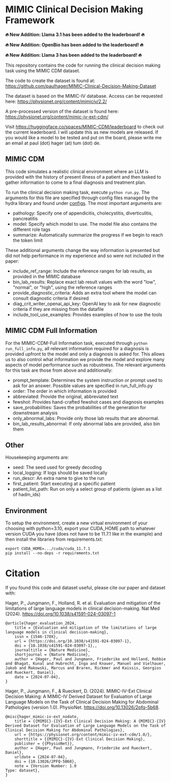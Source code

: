# MIMIC Clinical Decision Making Framework

**🔥 New Addition: Llama 3.1 has been added to the leaderboard! 🔥**

**🔥 New Addition: OpenBio has been added to the leaderboard! 🔥**

**🔥 New Addition: Llama 3 has been added to the leaderboard! 🔥**

This repository contains the code for running the clinical decision making task using the MIMIC CDM dataset.

The code to create the dataset is found at: https://github.com/paulhager/MIMIC-Clinical-Decision-Making-Dataset

The dataset is based on the MIMIC-IV database. Access can be requested here: https://physionet.org/content/mimiciv/2.2/

A pre-processed version of the dataset is found here: https://physionet.org/content/mimic-iv-ext-cdm/

Visit https://huggingface.co/spaces/MIMIC-CDM/leaderboard to check out the current leaderboard. I will update this as new models are released. If you would like a model to be tested and put on the board, please write me an email at paul (dot) hager (at) tum (dot) de.

## MIMIC CDM

This code simulates a realistic clinical environment where an LLM is provided with the history of present illness of a patient and then tasked to gather information to come to a final diagnosis and treatment plan.

To run the clinical decision making task, execute ```python run.py```. The arguments for this file are specified through config files managed by the hydra library and found under [configs](./configs/). The most important arguments are:
- pathology: Specify one of appendicitis, cholecystitis, diverticulitis, pancreatitis
- model: Specify which model to use. The model file also contains the different role tags
- summarize: Automatically summarize the progress if we begin to reach the token limit

These additional arguments change the way information is presented but did not help performance in my experience and so were not included in the paper:
- include_ref_range: Include the reference ranges for lab results, as provided in the MIMIC database
- bin_lab_results: Replace exact lab result values with the word "low", "normal", or "high", using the reference ranges
- provide_diagnostic_criteria: Adds an extra tool where the model can consult diagnostic criteria if desired
- diag_crit_writer_openai_api_key: OpenAI key to ask for new diagnostic criteria if they are missing from the datafile
- include_tool_use_examples: Provides examples of how to use the tools

## MIMIC CDM Full Information

For the MIMIC-CDM-Full Information task, executed through ```python run_full_info.py```, all relevant information required for a diagnosis is provided upfront to the model and only a diagnosis is asked for. This allows us to also control what information we provide the model and explore many aspects of model performance such as robustness. The relevant arguments for this task are those from above and additionally:
- prompt_template: Determines the system instruction or prompt used to ask for an answer. Possible values are specified in run_full_info.py
- order: The order in which information is provided
- abbreviated: Provide the original, abbreviated text
- fewshot: Provides hand-crafted fewshot cases and diagnosis examples
- save_probabilities: Saves the probabilities of the generation for downstream analysis
- only_abnormal_labs: Provide only those lab results that are abnormal.
- bin_lab_results_abnormal: If only abnormal labs are provided, also bin them

## Other

Housekeeping arguments are:
- seed: The seed used for greedy decoding
- local_logging: If logs should be saved locally
- run_descr: An extra name to give to the run
- first_patient: Start executing at a specific patient
- patient_list_path: Run on only a select group of patients (given as a list of hadm_ids)

## Environment

To setup the environment, create a new virtual environment of your choosing with python=3.10, export your CUDA_HOME path to whatever version CUDA you have (does not have to be 11.7.1 like in the example) and then install the libraries from requirements.txt:

```
export CUDA_HOME=.../cuda/cuda_11.7.1
pip install --no-deps -r requirements.txt
```


# Citation

If you found this code and dataset useful, please cite our paper and dataset with:

Hager, P., Jungmann, F., Holland, R. et al. Evaluation and mitigation of the limitations of large language models in clinical decision-making. Nat Med (2024). https://doi.org/10.1038/s41591-024-03097-1
```
@article{hager_evaluation_2024,
	title = {Evaluation and mitigation of the limitations of large language models in clinical decision-making},
	issn = {1546-170X},
	url = {https://doi.org/10.1038/s41591-024-03097-1},
	doi = {10.1038/s41591-024-03097-1},,
	journaltitle = {Nature Medicine},
	shortjournal = {Nature Medicine},
	author = {Hager, Paul and Jungmann, Friederike and Holland, Robbie and Bhagat, Kunal and Hubrecht, Inga and Knauer, Manuel and Vielhauer, Jakob and Makowski, Marcus and Braren, Rickmer and Kaissis, Georgios and Rueckert, Daniel},
	date = {2024-07-04},
}
```

Hager, P., Jungmann, F., & Rueckert, D. (2024). MIMIC-IV-Ext Clinical Decision Making: A MIMIC-IV Derived Dataset for Evaluation of Large Language Models on the Task of Clinical Decision Making for Abdominal Pathologies (version 1.0). PhysioNet. https://doi.org/10.13026/2pfq-5b68.
```
@misc{hager_mimic-iv-ext_nodate,
	title = {{MIMIC}-{IV}-Ext Clinical Decision Making: A {MIMIC}-{IV} Derived Dataset for Evaluation of Large Language Models on the Task of Clinical Decision Making for Abdominal Pathologies},
	url = {https://physionet.org/content/mimic-iv-ext-cdm/1.0/},
	shorttitle = {{MIMIC}-{IV}-Ext Clinical Decision Making},
	publisher = {{PhysioNet}},
	author = {Hager, Paul and Jungmann, Friederike and Rueckert, Daniel},
	urldate = {2024-07-04},
	doi = {10.13026/2PFQ-5B68},
	note = {Version Number: 1.0
Type: dataset},
}
```
